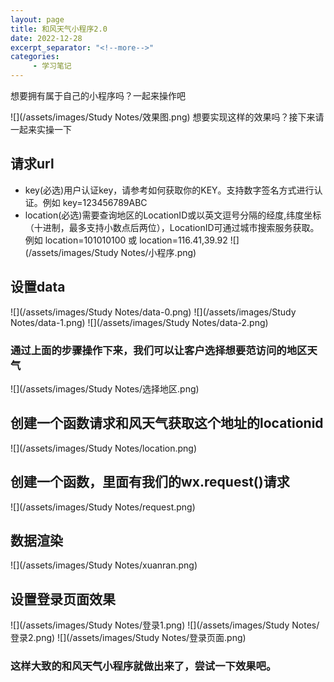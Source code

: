 ```yaml
---
layout: page
title: 和风天气小程序2.0
date: 2022-12-28
excerpt_separator: "<!--more-->"
categories:
     - 学习笔记
---
```


想要拥有属于自己的小程序吗？一起来操作吧

<!--more-->
 
 ![](/assets/images/Study Notes/效果图.png)
 想要实现这样的效果吗？接下来请一起来实操一下

## 请求url
 * key(必选)用户认证key，请参考如何获取你的KEY。支持数字签名方式进行认证。例如 key=123456789ABC
 * location(必选)需要查询地区的LocationID或以英文逗号分隔的经度,纬度坐标（十进制，最多支持小数点后两位），LocationID可通过城市搜索服务获取。例如 location=101010100 或 location=116.41,39.92
  ![](/assets/images/Study Notes/小程序.png)

## 设置data
 ![](/assets/images/Study Notes/data-0.png)
 ![](/assets/images/Study Notes/data-1.png)
 ![](/assets/images/Study Notes/data-2.png)
### 通过上面的步骤操作下来，我们可以让客户选择想要范访问的地区天气
 ![](/assets/images/Study Notes/选择地区.png)

## 创建一个函数请求和风天气获取这个地址的locationid
 ![](/assets/images/Study Notes/location.png)

## 创建一个函数，里面有我们的wx.request()请求
 ![](/assets/images/Study Notes/request.png)

## 数据渲染
 ![](/assets/images/Study Notes/xuanran.png)


## 设置登录页面效果
 ![](/assets/images/Study Notes/登录1.png)
  ![](/assets/images/Study Notes/登录2.png)
   ![](/assets/images/Study Notes/登录页面.png)

### 这样大致的和风天气小程序就做出来了，尝试一下效果吧。   


